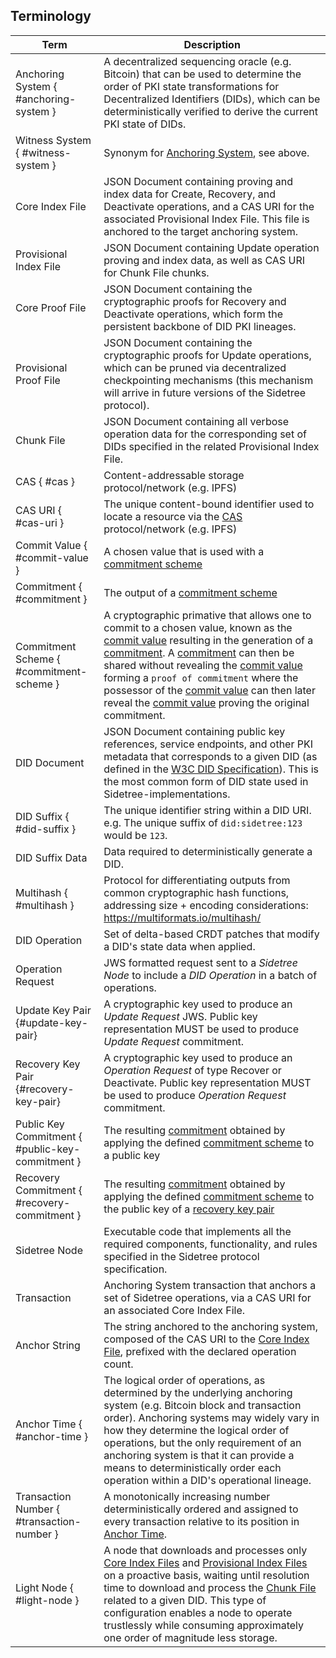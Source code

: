 ## Terminology

| Term                  | Description                                                                    |
|-----------------------|--------------------------------------------------------------------------------|
| Anchoring System { #anchoring-system }  | A decentralized sequencing oracle (e.g. Bitcoin) that can be used to determine the order of PKI state transformations for Decentralized Identifiers (DIDs), which can be deterministically verified to derive the current PKI state of DIDs. |
| Witness System  { #witness-system }  | Synonym for [Anchoring System](#anchoring-system), see above.  |
| Core Index File  | JSON Document containing proving and index data for Create, Recovery, and Deactivate operations, and a CAS URI for the associated Provisional Index File. This file is anchored to the target anchoring system. |
| Provisional Index File  | JSON Document containing Update operation proving and index data, as well as CAS URI for Chunk File chunks.                   |
| Core Proof File  | JSON Document containing the cryptographic proofs for Recovery and Deactivate operations, which form the persistent backbone of DID PKI lineages. |
| Provisional Proof File  | JSON Document containing the cryptographic proofs for Update operations, which can be pruned via decentralized checkpointing mechanisms (this mechanism will arrive in future versions of the Sidetree protocol). |
| Chunk File  | JSON Document containing all verbose operation data for the corresponding set of DIDs specified in the related Provisional Index File.                   |
| CAS { #cas }    | Content-addressable storage protocol/network (e.g. IPFS)                       |
| CAS URI { #cas-uri }               | The unique content-bound identifier used to locate a resource via the [CAS](#cas) protocol/network (e.g. IPFS)                       |
| Commit Value { #commit-value }         | A chosen value that is used with a [commitment scheme](#commitment-scheme)                                 |
| Commitment { #commitment }           | The output of a [commitment scheme](#commitment-scheme)                                              |
| Commitment Scheme { #commitment-scheme }     | A cryptographic primative that allows one to commit to a chosen value, known as the [commit value](#commit-value) resulting in the generation of a [commitment](#commitment). A [commitment](#commitment) can then be shared without revealing the [commit value](#commit-value) forming a `proof of commitment` where the possessor of the [commit value](#commit-value) can then later reveal the [commit value](#commit-value) proving the original commitment.
| DID Document          | JSON Document containing public key references, service endpoints, and other PKI metadata that corresponds to a given DID (as defined in the [W3C DID Specification](https://w3c.github.io/did-core/)). This is the most common form of DID state used in Sidetree-implementations. |
| DID Suffix { #did-suffix }  | The unique identifier string within a DID URI. e.g. The unique suffix of `did:sidetree:123` would be `123`. |
| DID Suffix Data       | Data required to deterministically generate a DID.                             |
| Multihash  { #multihash }            | Protocol for differentiating outputs from common cryptographic hash functions, addressing size + encoding considerations: https://multiformats.io/multihash/ |
| DID Operation         | Set of delta-based CRDT patches that modify a DID's state data when applied.                                               |
| Operation Request     | JWS formatted request sent to a _Sidetree Node_ to include a _DID Operation_ in a batch of operations.     |
| Update Key Pair {#update-key-pair}| A cryptographic key used to produce an _Update Request_ JWS. Public key representation MUST be used to produce _Update Request_ commitment.     |
| Recovery Key Pair {#recovery-key-pair}        | A cryptographic key used to produce an _Operation Request_ of type Recover or Deactivate. Public key representation MUST be used to produce _Operation Request_ commitment.         |
| Public Key Commitment { #public-key-commitment } | The resulting [commitment](#commitment) obtained by applying the defined [commitment scheme](#operation-commitment-scheme) to a public key |
| Recovery Commitment { #recovery-commitment }   | The resulting [commitment](#commitment) obtained by applying the defined [commitment scheme](#recovery-commitment-scheme) to the public key of a [recovery key pair](#recovery-key-pair)          |
| Sidetree Node         | Executable code that implements all the required components, functionality, and rules specified in the Sidetree protocol specification.                            |
| Transaction           | Anchoring System transaction that anchors a set of Sidetree operations, via a CAS URI for an associated Core Index File.          |
| Anchor String  | The string anchored to the anchoring system, composed of the CAS URI to the [Core Index File](#core-index-file), prefixed with the declared operation count.                                               |
| Anchor Time { #anchor-time }          | The logical order of operations, as determined by the underlying anchoring system (e.g. Bitcoin block and transaction order). Anchoring systems may widely vary in how they determine the logical order of operations, but the only requirement of an anchoring system is that it can provide a means to deterministically order each operation within a DID's operational lineage.       |
| Transaction Number  { #transaction-number }        | A monotonically increasing number deterministically ordered and assigned to every transaction relative to its position in [Anchor Time](#anchor-time).          |
| Light Node  { #light-node }        | A node that downloads and processes only [Core Index Files](#core-index-file) and [Provisional Index Files](#provisional-index-file) on a proactive basis, waiting until resolution time to download and process the [Chunk File](#chunk-files) related to a given DID. This type of configuration enables a node to operate trustlessly while consuming approximately one order of magnitude less storage.  |
